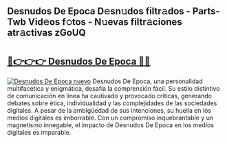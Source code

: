 ## Desnudos De Epoca D𝚎sn𝚞dos filtr𝚊dos - Parts-Twb Vid𝚎os f𝚘tos - N𝚞evas filtr𝚊ciones atr𝚊ctivas zGoUQ

# <h2><a href="http://mb3vzxb.tromn.icu/?c=Desnudos+De+Epoca">🔗👉👉👉 Desnudos De Epoca 🔗🔗</a></h2>

[![Desnudos De Epoca nuevo](https://i.imgur.com/pEAQMta.gif)](http://mb3vzxb.tromn.icu/?c=Desnudos+De+Epoca)
Desnudos De Epoca, una personalidad multifacética y enigmática, desafía la comprensión fácil. Su estilo distintivo de comunicación en línea ha cautivado y provocado críticas, generando debates sobre ética, individualidad y las complejidades de las sociedades digitales. A pesar de la ambigüedad de sus intenciones, su huella en los medios digitales es imborrable. Con un compromiso inquebrantable y un magnetismo innegable, el impacto de Desnudos De Epoca en los medios digitales es imparable.
